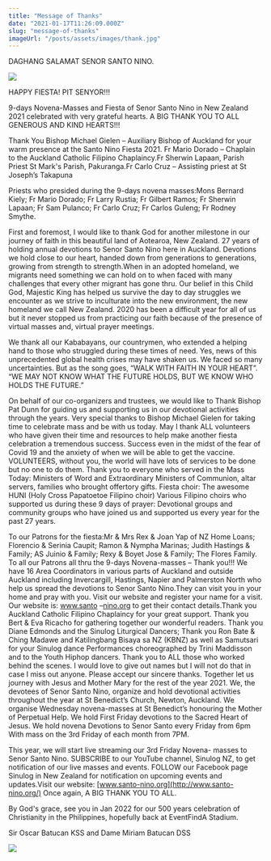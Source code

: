 ```yaml
---
title: "Message of Thanks"
date: "2021-01-17T11:26:09.000Z"
slug: "message-of-thanks"
imageUrl: "/posts/assets/images/thank.jpg"
---
```


DAGHANG SALAMAT SENOR SANTO NINO.

[![](https://i0.wp.com/santonino-nz.org/wp-content/uploads/2021/01/thank.jpg?resize=283%2C178&ssl=1)](https://i0.wp.com/santonino-nz.org/wp-content/uploads/2021/01/thank.jpg?ssl=1)

HAPPY FIESTA! PIT SENYOR!!!

9-days Novena-Masses and Fiesta of Senor Santo Nino in New Zealand 2021 celebrated with very grateful hearts. A BIG THANK YOU TO ALL GENEROUS AND KIND HEARTS!!!

Thank You Bishop Michael Gielen – Auxiliary Bishop of Auckland for your warm presence at the Santo Nino Fiesta 2021. Fr Mario Dorado – Chaplain to the Auckland Catholic Filipino Chaplaincy.Fr Sherwin Lapaan, Parish Priest St Mark's Parish, Pakuranga.Fr Carlo Cruz – Assisting priest at St Joseph’s Takapuna

Priests who presided during the 9-days novena masses:Mons Bernard Kiely; Fr Mario Dorado; Fr Larry Rustia; Fr Gilbert Ramos; Fr Sherwin Lapaan; Fr Sam Pulanco; Fr Carlo Cruz; Fr Carlos Guleng; Fr Rodney Smythe.

First and foremost, I would like to thank God for another milestone in our journey of faith in this beautiful land of Aotearoa, New Zealand. 27 years of holding annual devotions to Senor Santo Nino here in Auckland. Devotions we hold close to our heart, handed down from generations to generations, growing from strength to strength.When in an adopted homeland, we migrants need something we can hold on to when faced with many challenges that every other migrant has gone thru. Our belief in this Child God, Majestic King has helped us survive the day to day struggles we encounter as we strive to inculturate into the new environment, the new homeland we call New Zealand. 2020 has been a difficult year for all of us but it never stopped us from practicing our faith because of the presence of virtual masses and, virtual prayer meetings.

We thank all our Kababayans, our countrymen, who extended a helping hand to those who struggled during these times of need. Yes, news of this unprecedented global health crises may have shaken us. We faced so many uncertainties. But as the song goes, “WALK WITH FAITH IN YOUR HEART”. “WE MAY NOT KNOW WHAT THE FUTURE HOLDS, BUT WE KNOW WHO HOLDS THE FUTURE.”

On behalf of our co-organizers and trustees, we would like to Thank Bishop Pat Dunn for guiding us and supporting us in our devotional activities through the years. Very special thanks to Bishop Michael Gielen for taking time to celebrate mass and be with us today. May I thank ALL volunteers who have given their time and resources to help make another fiesta celebration a tremendous success. Success even in the midst of the fear of Covid 19 and the anxiety of when we will be able to get the vaccine. VOLUNTEERS, without you, the world will have lots of services to be done but no one to do them. Thank you to everyone who served in the Mass Today: Ministers of Word and Extraordinary Ministers of Communion, altar servers, families who brought offertory gifts. Fiesta choir: The awesome HUNI (Holy Cross Papatoetoe Filipino choir) Various Filipino choirs who supported us during these 9 days of prayer: Devotional groups and community groups who have joined us and supported us every year for the past 27 years.

To our Patrons for the fiesta:Mr & Mrs Rex & Joan Yap of NZ Home Loans; Florencio & Serinia Caupit; Ramon & Nympha Marinas; Judith Hastings & Family; AS Juinio & Family; Rexy & Boyet Jose & Family; The Flores Family. To all our Patrons all thru the 9-days Novena-masses – Thank you!!! We have 16 Area Coordinators in various parts of Auckland and outside Auckland including Invercargill, Hastings, Napier and Palmerston North who help us spread the devotions to Senor Santo Nino.They can visit you in your home and pray with you. Visit our website and register your name for a visit. Our website is: www.santo –[nino.org](http://nino.org/) to get their contact details.Thank you Auckland Catholic Filipino Chaplaincy for your great support. Thank you Bert & Eva Ricacho for gathering together our wonderful readers. Thank you Diane Edmonds and the Sinulog Liturgical Dancers; Thank you Ron Bate & Ching Madawe and Katilingbang Bisaya sa NZ (KBNZ) as well as Samutsari for your Sinulog dance Performances choreographed by Trini Maddisson and to the Youth Hiphop dancers. Thank you to ALL those who worked behind the scenes. I would love to give out names but I will not do that in case I miss out anyone. Please accept our sincere thanks. Together let us journey with Jesus and Mother Mary for the rest of the year 2021. We, the devotees of Senor Santo Nino, organize and hold devotional activities throughout the year at St Benedict’s Church, Newton, Auckland. We organise Wednesday novena-masses at St Benedict’s honouring the Mother of Perpetual Help. We hold First Friday devotions to the Sacred Heart of Jesus. We hold novena Devotions to Senor Santo every Friday from 6pm With mass on the 3rd Friday of each month from 7PM.

This year, we will start live streaming our 3rd Friday Novena- masses to Senor Santo Nino. SUBSCRIBE to our YouTube channel, Sinulog NZ, to get notification of our live masses and events. FOLLOW our Facebook page Sinulog in New Zealand for notification on upcoming events and updates.Visit our website: [www.santo-nino.org](http://www.santo-nino.org/) Once again, A BIG THANK YOU TO ALL.

By God's grace, see you in Jan 2022 for our 500 years celebration of Christianity in the Philippines, hopefully back at EventFindA Stadium.

Sir Oscar Batucan KSS and Dame Miriam Batucan DSS

[![](https://i0.wp.com/santonino-nz.org/wp-content/uploads/2021/01/salamat.jpg?resize=225%2C225&ssl=1)](https://i0.wp.com/santonino-nz.org/wp-content/uploads/2021/01/salamat.jpg?ssl=1)